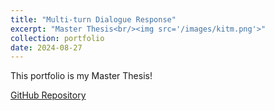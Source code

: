 ```yaml
---
title: "Multi-turn Dialogue Response"
excerpt: "Master Thesis<br/><img src='/images/kitm.png'>"
collection: portfolio
date: 2024-08-27
---
```


This portfolio is my Master Thesis!

[GitHub Repository](https://github.com/jacksonchen1998/Multi-turn-Dialogue-Response)
